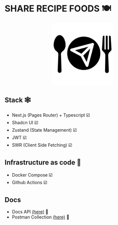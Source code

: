 # SHARE RECIPE FOODS 🍽️

<div align="center"><img src="./public/share-recipes-icon.png" width="200" style="text-align:center"/></div>

## Stack 🕸️

- Next.js (Pages Router) + Typescript ☑️
- Shadcn UI ☑️
- Zustand (State Management) ☑️
- JWT ☑️
- SWR (Client Side Fetching) ☑️

## Infrastructure as code 🔗

- Docker Compose ☑️
- Github Actions ☑️

## Docs

- Docs API <a href="https://service.pace11.my.id/swagger/index.html" target="_blank">(here)</a> 🚀
- Postman Collection <a href="https://github.com/pace11/service-pace/tree/master/postman" target="_blank">(here)</a> 🚀
